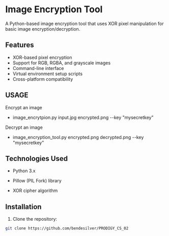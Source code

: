 # Image Encryption Tool

A Python-based image encryption tool that uses XOR pixel manipulation for basic image encryption/decryption.

## Features
- XOR-based pixel encryption
- Support for RGB, RGBA, and grayscale images
- Command-line interface
- Virtual environment setup scripts
- Cross-platform compatibility

## USAGE

 Encrypt an image
 
- image_encrytpion.py input.jpg encrypted.png --key "mysecretkey"

 Decrypt an image
- image_encryption_tool.py encrypted.png decrypted.png --key "mysecretkey"


## Technologies Used

- Python 3.x

- Pillow (PIL Fork) library

- XOR cipher algorithm


## Installation

1. Clone the repository:
```bash
git clone https://github.com/bendesilver/PRODIGY_CS_02


